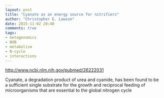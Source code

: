 ```yaml
---
layout: post
title: "Cyanate as an energy source for nitrifiers"
author: "Christopher E. Lawson"
date: 2015-11-02 20:40
comments: true
tags:
- metagenomics
- NOB
- metabolism
- N-cycle 
- interactions
---
```


http://www.ncbi.nlm.nih.gov/pubmed/26222031

Cyanate, a degradation product of urea and cyanide, has been found to be a sufficient single substrate for the growth and reciprocal feeding of microorganisms that are essential to the global nitrogen cycle